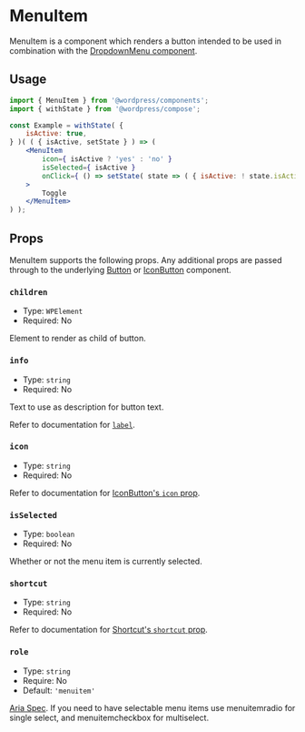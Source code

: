 # MenuItem

MenuItem is a component which renders a button intended to be used in combination with the [DropdownMenu component](/packages/components/src/dropdown-menu/README.md).

## Usage

<!-- wp:docs/sandbox { "name": "menu-item" } -->
```jsx
import { MenuItem } from '@wordpress/components';
import { withState } from '@wordpress/compose';

const Example = withState( {
	isActive: true,
} )( ( { isActive, setState } ) => (
	<MenuItem
		icon={ isActive ? 'yes' : 'no' }
		isSelected={ isActive }
		onClick={ () => setState( state => ( { isActive: ! state.isActive } ) ) }
	>
		Toggle
	</MenuItem>
) );
```
<!-- /wp:docs/sandbox -->

## Props

MenuItem supports the following props. Any additional props are passed through to the underlying [Button](/packages/components/src/button/README.md) or [IconButton](/packages/components/src/icon-button/README.md) component.

### `children`

- Type: `WPElement`
- Required: No

Element to render as child of button.

### `info`

- Type: `string`
- Required: No

Text to use as description for button text.

Refer to documentation for [`label`](#label).

### `icon`

- Type: `string`
- Required: No

Refer to documentation for [IconButton's `icon` prop](/packages/components/src/icon-button/README.md#icon).

### `isSelected`

- Type: `boolean`
- Required: No

Whether or not the menu item is currently selected.

### `shortcut`

- Type: `string`
- Required: No

Refer to documentation for [Shortcut's `shortcut` prop](/packages/components/src/shortcut/README.md#shortcut).

### `role`

- Type: `string`
- Require: No
- Default: `'menuitem'`

[Aria Spec](https://www.w3.org/TR/wai-aria-1.1/#aria-checked). If you need to have selectable menu items use menuitemradio for single select, and menuitemcheckbox for multiselect.
